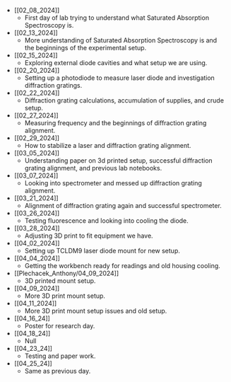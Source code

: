 
- [[02_08_2024]]
	- First day of lab trying to understand what Saturated Absorption Spectroscopy is.
- [[02_13_2024]]
	- More understanding of Saturated Absorption Spectroscopy is and the beginnings of the experimental setup.
- [[02_15_2024]]
	- Exploring external diode cavities and what setup we are using.
- [[02_20_2024]]
	- Setting up a photodiode to measure laser diode and investigation diffraction gratings.
- [[02_22_2024]]
	- Diffraction grating calculations, accumulation of supplies, and crude setup.
- [[02_27_2024]]
	- Measuring frequency and the beginnings of diffraction grating alignment.
- [[02_29_2024]]
	- How to stabilize a laser and diffraction grating alignment.
- [[03_05_2024]]
	- Understanding paper on 3d printed setup, successful diffraction grating alignment, and previous lab notebooks.
- [[03_07_2024]]
	- Looking into spectrometer and messed up diffraction grating alignment.
- [[03_21_2024]]
	- Alignment of diffraction grating again and successful spectrometer.
- [[03_26_2024]]
	- Testing fluorescence and looking into cooling the diode.
- [[03_28_2024]]
	- Adjusting 3D print to fit equipment we have.
- [[04_02_2024]]
	- Setting up TCLDM9 laser diode mount for new setup.
- [[04_04_2024]]
	- Getting the workbench ready for readings and old housing cooling.
- [[Plechacek_Anthony/04_09_2024]]
	- 3D printed mount setup.
- [[04_09_2024]]
	- More 3D print mount setup.
- [[04_11_2024]]
	- More 3D print mount setup issues and old setup.
- [[04_16_24]]
	- Poster for research day.
- [[04_18_24]]
	- Null
- [[04_23_24]]
	- Testing and paper work.
- [[04_25_24]]
	- Same as previous day.